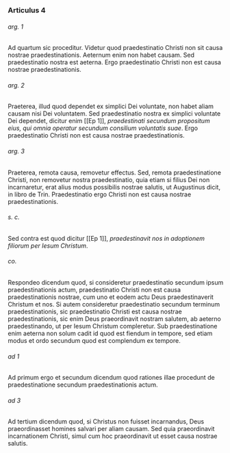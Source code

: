 ### Articulus 4

###### arg. 1
Ad quartum sic proceditur. Videtur quod praedestinatio Christi non sit causa nostrae praedestinationis. Aeternum enim non habet causam. Sed praedestinatio nostra est aeterna. Ergo praedestinatio Christi non est causa nostrae praedestinationis.

###### arg. 2
Praeterea, illud quod dependet ex simplici Dei voluntate, non habet aliam causam nisi Dei voluntatem. Sed praedestinatio nostra ex simplici voluntate Dei dependet, dicitur enim [[Ep 1]], *praedestinati secundum propositum eius, qui omnia operatur secundum consilium voluntatis suae*. Ergo praedestinatio Christi non est causa nostrae praedestinationis.

###### arg. 3
Praeterea, remota causa, removetur effectus. Sed, remota praedestinatione Christi, non removetur nostra praedestinatio, quia etiam si filius Dei non incarnaretur, erat alius modus possibilis nostrae salutis, ut Augustinus dicit, in libro de Trin. Praedestinatio ergo Christi non est causa nostrae praedestinationis.

###### s. c.
Sed contra est quod dicitur [[Ep 1]], *praedestinavit nos in adoptionem filiorum per Iesum Christum*.

###### co.
Respondeo dicendum quod, si consideretur praedestinatio secundum ipsum praedestinationis actum, praedestinatio Christi non est causa praedestinationis nostrae, cum uno et eodem actu Deus praedestinaverit Christum et nos. Si autem consideretur praedestinatio secundum terminum praedestinationis, sic praedestinatio Christi est causa nostrae praedestinationis, sic enim Deus praeordinavit nostram salutem, ab aeterno praedestinando, ut per Iesum Christum compleretur. Sub praedestinatione enim aeterna non solum cadit id quod est fiendum in tempore, sed etiam modus et ordo secundum quod est complendum ex tempore.

###### ad 1
Ad primum ergo et secundum dicendum quod rationes illae procedunt de praedestinatione secundum praedestinationis actum.

###### ad 3
Ad tertium dicendum quod, si Christus non fuisset incarnandus, Deus praeordinasset homines salvari per aliam causam. Sed quia praeordinavit incarnationem Christi, simul cum hoc praeordinavit ut esset causa nostrae salutis.

